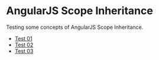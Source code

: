 # AngularJS Scope Inheritance

Testing some concepts of AngularJS Scope Inheritance.

* [Test 01](https://github.com/ericdouglas/angular-scope-inheritance/tree/gh-pages/src/01-test)
* [Test 02](https://github.com/ericdouglas/angular-scope-inheritance/tree/gh-pages/src/02-test)
* [Test 03](https://github.com/ericdouglas/angular-scope-inheritance/tree/gh-pages/src/03-test)
